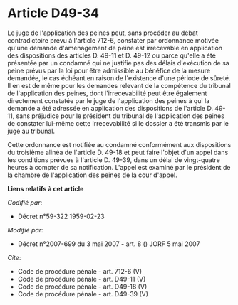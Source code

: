 # Article D49-34

Le juge de l'application des peines peut, sans procéder au débat contradictoire prévu à l'article 712-6, constater par
ordonnance motivée qu'une demande d'aménagement de peine est irrecevable en application des dispositions des articles D.
49-11 et D. 49-12 ou parce qu'elle a été présentée par un condamné qui ne justifie pas des délais d'exécution de sa peine
prévus par la loi pour être admissible au bénéfice de la mesure demandée, le cas échéant en raison de l'existence d'une
période de sûreté. Il en est de même pour les demandes relevant de la compétence du tribunal de l'application des peines,
dont l'irrecevabilité peut être également directement constatée par le juge de l'application des peines à qui la demande a
été adressée en application des dispositions de l'article D. 49-11, sans préjudice pour le président du tribunal de
l'application des peines de constater lui-même cette irrecevabilité si le dossier a été transmis par le juge au tribunal. 

Cette ordonnance est notifiée au condamné conformément aux dispositions du troisième alinéa de l'article D. 49-18 et peut
faire l'objet d'un appel dans les conditions prévues à l'article D. 49-39, dans un délai de vingt-quatre heures à compter de
sa notification. L'appel est examiné par le président de la chambre de l'application des peines de la cour d'appel.

**Liens relatifs à cet article**

_Codifié par_:

  - Décret n°59-322 1959-02-23

_Modifié par_:

  - Décret n°2007-699 du 3 mai 2007 - art. 8 () JORF 5 mai 2007

_Cite_:

  - Code de procédure pénale - art. 712-6 (V)
  - Code de procédure pénale - art. D49-11 (V)
  - Code de procédure pénale - art. D49-18 (V)
  - Code de procédure pénale - art. D49-39 (V)

